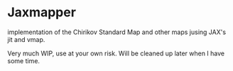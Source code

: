# Jaxmapper
implementation of the Chirikov Standard Map and other maps jusing JAX's jit and vmap. 


Very much WIP, use at your own risk. Will be cleaned up later when I have some time. 
